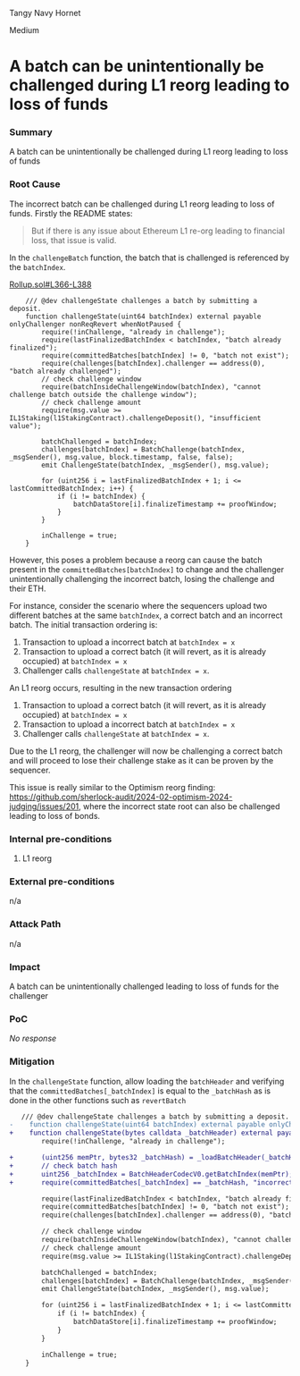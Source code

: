Tangy Navy Hornet

Medium

# A batch can be unintentionally be challenged during L1 reorg leading to loss of funds

### Summary

A batch can be unintentionally be challenged during L1 reorg leading to loss of funds

### Root Cause

The incorrect batch can be challenged during L1 reorg leading to loss of funds. Firstly the README states:

>  But if there is any issue about Ethereum L1 re-org leading to financial loss, that issue is valid.

In the `challengeBatch` function, the batch that is challenged is referenced by the `batchIndex`.

[Rollup.sol#L366-L388](https://github.com/sherlock-audit/2024-08-morphl2/blob/main/morph/contracts/contracts/l1/rollup/Rollup.sol#L366-L388)
```solidity
    /// @dev challengeState challenges a batch by submitting a deposit.
    function challengeState(uint64 batchIndex) external payable onlyChallenger nonReqRevert whenNotPaused {
        require(!inChallenge, "already in challenge");
        require(lastFinalizedBatchIndex < batchIndex, "batch already finalized");
        require(committedBatches[batchIndex] != 0, "batch not exist");
        require(challenges[batchIndex].challenger == address(0), "batch already challenged");
        // check challenge window
        require(batchInsideChallengeWindow(batchIndex), "cannot challenge batch outside the challenge window");
        // check challenge amount
        require(msg.value >= IL1Staking(l1StakingContract).challengeDeposit(), "insufficient value");

        batchChallenged = batchIndex;
        challenges[batchIndex] = BatchChallenge(batchIndex, _msgSender(), msg.value, block.timestamp, false, false);
        emit ChallengeState(batchIndex, _msgSender(), msg.value);

        for (uint256 i = lastFinalizedBatchIndex + 1; i <= lastCommittedBatchIndex; i++) {
            if (i != batchIndex) {
                batchDataStore[i].finalizeTimestamp += proofWindow;
            }
        }

        inChallenge = true;
    }
```
However, this poses a problem because a reorg can cause the batch present in the `committedBatches[batchIndex]` to change and the challenger unintentionally challenging the incorrect batch, losing the challenge and their ETH.

For instance, consider the scenario where the sequencers upload two different batches at the same `batchIndex`, a correct batch and an incorrect batch. The initial transaction ordering is:

1. Transaction to upload a incorrect batch at `batchIndex = x`
2. Transaction to upload a correct batch (it will revert, as it is already occupied) at `batchIndex = x`
3. Challenger calls `challengeState` at `batchIndex = x`.

An L1 reorg occurs, resulting in the new transaction ordering

1. Transaction to upload a correct batch (it will revert, as it is already occupied) at `batchIndex = x`
2. Transaction to upload a incorrect batch at `batchIndex = x`
3. Challenger calls `challengeState` at `batchIndex = x`.

Due to the L1 reorg, the challenger will now be challenging a correct batch and will proceed to lose their challenge stake as it can be proven by the sequencer.

This issue is really similar to the Optimism reorg finding: https://github.com/sherlock-audit/2024-02-optimism-2024-judging/issues/201, where the incorrect state root can also be challenged leading to loss of bonds.

### Internal pre-conditions

1. L1 reorg


### External pre-conditions

n/a

### Attack Path

n/a

### Impact

A batch can be unintentionally challenged leading to loss of funds for the challenger

### PoC

_No response_

### Mitigation

In the `challengeState` function, allow loading the `batchHeader` and verifying that the `committedBatches[_batchIndex]` is equal to the `_batchHash` as is done in the other functions such as `revertBatch`
```diff
   /// @dev challengeState challenges a batch by submitting a deposit.
-    function challengeState(uint64 batchIndex) external payable onlyChallenger nonReqRevert whenNotPaused {
+    function challengeState(bytes calldata _batchHeader) external payable onlyChallenger nonReqRevert whenNotPaused {
        require(!inChallenge, "already in challenge");

+       (uint256 memPtr, bytes32 _batchHash) = _loadBatchHeader(_batchHeader);
+       // check batch hash
+       uint256 _batchIndex = BatchHeaderCodecV0.getBatchIndex(memPtr);
+       require(committedBatches[_batchIndex] == _batchHash, "incorrect batch hash");

        require(lastFinalizedBatchIndex < batchIndex, "batch already finalized");
        require(committedBatches[batchIndex] != 0, "batch not exist");
        require(challenges[batchIndex].challenger == address(0), "batch already challenged");

        // check challenge window
        require(batchInsideChallengeWindow(batchIndex), "cannot challenge batch outside the challenge window");
        // check challenge amount
        require(msg.value >= IL1Staking(l1StakingContract).challengeDeposit(), "insufficient value");

        batchChallenged = batchIndex;
        challenges[batchIndex] = BatchChallenge(batchIndex, _msgSender(), msg.value, block.timestamp, false, false);
        emit ChallengeState(batchIndex, _msgSender(), msg.value);

        for (uint256 i = lastFinalizedBatchIndex + 1; i <= lastCommittedBatchIndex; i++) {
            if (i != batchIndex) {
                batchDataStore[i].finalizeTimestamp += proofWindow;
            }
        }

        inChallenge = true;
    }
```
